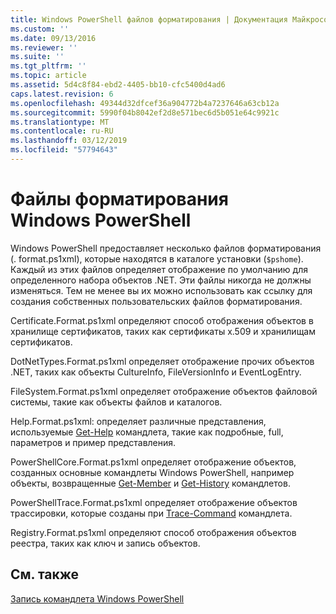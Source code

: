 ```yaml
---
title: Windows PowerShell файлов форматирования | Документация Майкрософт
ms.custom: ''
ms.date: 09/13/2016
ms.reviewer: ''
ms.suite: ''
ms.tgt_pltfrm: ''
ms.topic: article
ms.assetid: 5d4c8f84-ebd2-4405-bb10-cfc5400d4ad6
caps.latest.revision: 6
ms.openlocfilehash: 49344d32dfcef36a904772b4a7237646a63cb12a
ms.sourcegitcommit: 5990f04b8042ef2d8e571bec6d5b051e64c9921c
ms.translationtype: MT
ms.contentlocale: ru-RU
ms.lasthandoff: 03/12/2019
ms.locfileid: "57794643"
---
```

# <a name="windows-powershell-formatting-files"></a>Файлы форматирования Windows PowerShell

Windows PowerShell предоставляет несколько файлов форматирования (. format.ps1xml), которые находятся в каталоге установки (`$pshome`). Каждый из этих файлов определяет отображение по умолчанию для определенного набора объектов .NET. Эти файлы никогда не должны изменяться. Тем не менее вы их можно использовать как ссылку для создания собственных пользовательских файлов форматирования.

Certificate.Format.ps1xml определяют способ отображения объектов в хранилище сертификатов, таких как сертификаты x.509 и хранилищам сертификатов.

DotNetTypes.Format.ps1xml определяет отображение прочих объектов .NET, таких как объекты CultureInfo, FileVersionInfo и EventLogEntry.

FileSystem.Format.ps1xml определяет отображение объектов файловой системы, такие как объекты файлов и каталогов.

Help.Format.ps1xml: определяет различные представления, используемые [Get-Help](/powershell/module/Microsoft.PowerShell.Core/Get-Help) командлета, такие как подробные, full, параметров и пример представления.

PowerShellCore.Format.ps1xml определяет отображение объектов, созданных основные командлеты Windows PowerShell, например объекты, возвращенные [Get-Member](/powershell/module/Microsoft.PowerShell.Utility/Get-Member) и [Get-History](/powershell/module/Microsoft.PowerShell.Core/Get-History) командлетов.

PowerShellTrace.Format.ps1xml определяет отображение объектов трассировки, которые созданы при [Trace-Command](/powershell/module/Microsoft.PowerShell.Utility/Trace-Command) командлета.

Registry.Format.ps1xml определяют способ отображения объектов реестра, таких как ключ и запись объектов.

## <a name="see-also"></a>См. также

[Запись командлета Windows PowerShell](../cmdlet/writing-a-windows-powershell-cmdlet.md)
